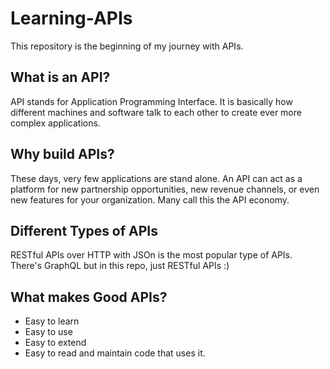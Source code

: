 # Learning-APIs
This repository is the beginning of my journey with APIs. 

## What is an API? 
API stands for Application Programming Interface. It is basically how different machines and software talk to each other to create ever more complex applications.

## Why build APIs?
These days, very few applications are stand alone. An API can act as a platform for new partnership opportunities, new revenue channels, or even new features for your organization. Many call this the API economy.

## Different Types of APIs
RESTful APIs over HTTP with JSOn is the most popular type of APIs. There's GraphQL but in this repo, just RESTful APIs :)

## What makes Good APIs?
* Easy to learn 
* Easy to use
* Easy to extend
* Easy to read and maintain code that uses it.
